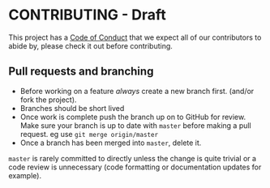 # CONTRIBUTING - Draft

This project has a [Code of Conduct](./CODE_OF_CONDUCT.md) that we expect all of our contributors to abide by, please check it out before contributing.

## Pull requests and branching
- Before working on a feature *always* create a new branch first. (and/or fork the project).
- Branches should be short lived
- Once work is complete push the branch up on to GitHub for review. Make sure your branch is up to date with `master` before making a pull request. eg use `git merge origin/master`
- Once a branch has been merged into `master`, delete it.

`master` is rarely committed to directly unless the change is quite trivial or a code review is unnecessary (code formatting or documentation updates for example).


<!-- 
Good example of contribution guideline

https://reactjs.org/docs/how-to-contribute.html

another example - with more tech details

https://github.com/facebook/create-react-app/blob/master/CONTRIBUTING.md

https://github.com/facebookresearch/wav2letter/blob/master/CONTRIBUTING.md 

https://github.com/hiddentao/fast-levenshtein/blob/master/CONTRIBUTING.md 
 -->
